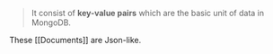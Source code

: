 >It consist of **key-value pairs** which are the basic unit of data in MongoDB.

These [[Documents]] are Json-like. 